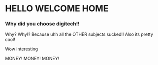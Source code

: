 <head>
    <meta charset="UTF-8">
    <meta name="viewport" content="width=device-width, initial-scale=1.0">
    <link rel=stylesheet href=“/styles.css”>

</head>
<body>
    <h1>HELLO WELCOME HOME</h1>
    <h3 style=font:color:lime>Why did you choose digitech!!</h3>
    <p>Why? Why!? Because uhh all the OTHER subjects sucked!! Also its pretty cool!</p>
    <p>Wow interesting </p>
    <p>MONEY! MONEY! MONEY!</p>
</body>
</html>

